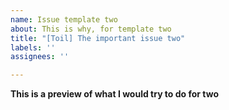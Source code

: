 ```yaml
---
name: Issue template two
about: This is why, for template two
title: "[Toil] The important issue two"
labels: ''
assignees: ''

---
```


**This is a preview of what I would try to do for two**
